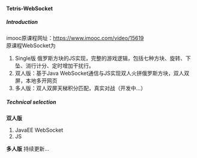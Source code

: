 #### Tetris-WebSocket
##### Introduction
imooc原课程网址：https://www.imooc.com/video/15619  
原课程WebSocket为
1. Single版 俄罗斯方块的JS实现，完整的游戏逻辑，包括七种方块、旋转、下坠、消行计分、定时增加干扰行。
1. 双人版：基于Java WebSocket通信与JS实现双人火拼俄罗斯方块，双人双屏，本地多开网页
3. 多人版：双人双屏天梯积分匹配，真实对战（开发中...）

##### Technical selection
**双人版**
1. JavaEE WebSocket
2. JS

**多人版**
持续更新...